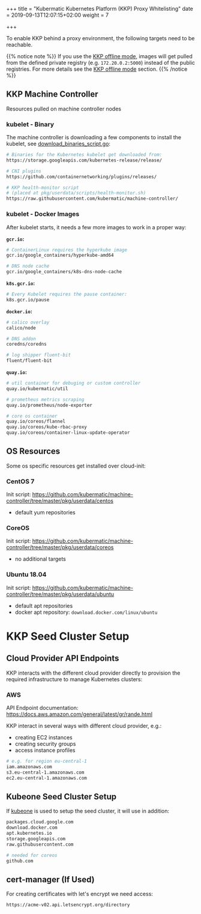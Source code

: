 +++
title = "Kubermatic Kubernetes Platform (KKP) Proxy Whitelisting"
date = 2019-09-13T12:07:15+02:00
weight = 7

+++

To enable KKP behind a proxy environment, the following targets need to be reachable.

{{% notice note %}}
If you use the [KKP offline mode](https://docs.kubermatic.io/advanced/offline_mode/#kubermatic-offline-mode), images will get pulled from the defined private registry (e.g. `172.20.0.2:5000`) instead of the public registries. For more details see the [KKP offline mode](https://docs.kubermatic.io/advanced/offline_mode/#kubermatic-offline-mode) section.
{{% /notice %}}

## KKP Machine Controller

Resources pulled on machine controller nodes

### kubelet - Binary

The machine controller is downloading a few components to install the kubelet, see [download_binaries_script.go](https://github.com/kubermatic/machine-controller/blob/master/pkg/userdata/helper/download_binaries_script.go):

```bash
# Binaries for the Kubernetes kubelet get downloaded from:
https://storage.googleapis.com/kubernetes-release/release/

# CNI plugins
https://github.com/containernetworking/plugins/releases/

# KKP health-monitor script
# (placed at pkg/userdata/scripts/health-monitor.sh)
https://raw.githubusercontent.com/kubermatic/machine-controller/
```

### kubelet - Docker Images

After kubelet starts, it needs a few more images to work in a proper way:

**`gcr.io`:**

```bash
# ContainerLinux requires the hyperkube image
gcr.io/google_containers/hyperkube-amd64

# DNS node cache
gcr.io/google_containers/k8s-dns-node-cache
```

**`k8s.gcr.io`:**

```bash
# Every Kubelet requires the pause container:
k8s.gcr.io/pause
```

**`docker.io`:**

```bash
# calico overlay
calico/node

# DNS addon
coredns/coredns

# log shipper fluent-bit
fluent/fluent-bit
```

**`quay.io`:**

```bash
# util container for debuging or custom controller
quay.io/kubermatic/util

# prometheus metrics scraping
quay.io/prometheus/node-exporter

# core os container
quay.io/coreos/flannel
quay.io/coreos/kube-rbac-proxy
quay.io/coreos/container-linux-update-operator
```

## OS Resources
Some os specific resources get installed over cloud-init:

### CentOS 7
Init script: https://github.com/kubermatic/machine-controller/tree/master/pkg/userdata/centos

- default yum repositories

### CoreOS
Init script: https://github.com/kubermatic/machine-controller/tree/master/pkg/userdata/coreos

- no additional targets

### Ubuntu 18.04
Init script: https://github.com/kubermatic/machine-controller/tree/master/pkg/userdata/ubuntu

- default apt repositories
- docker apt repository: `download.docker.com/linux/ubuntu`

# KKP Seed Cluster Setup

## Cloud Provider API Endpoints
KKP interacts with the different cloud provider directly to provision the required infrastructure to manage Kubernetes clusters:

### AWS
API Endpoint documentation: https://docs.aws.amazon.com/general/latest/gr/rande.html

KKP interact in several ways with different cloud provider, e.g.:
- creating EC2 instances
- creating security groups
- access instance profiles

```bash
# e.g. for region eu-central-1
iam.amazonaws.com
s3.eu-central-1.amazonaws.com
ec2.eu-central-1.amazonaws.com
```

## Kubeone Seed Cluster Setup

If [kubeone](https://github.com/kubermatic/kubeone) is used to setup the seed cluster, it will use in addition:

```bash
packages.cloud.google.com
download.docker.com
apt.kubernetes.io
storage.googleapis.com
raw.githubusercontent.com

# needed for coreos
github.com
```

## cert-manager (If Used)
For creating certificates with let's encrypt we need access:

```bash
https://acme-v02.api.letsencrypt.org/directory
```
